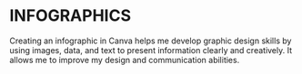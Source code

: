 # INFOGRAPHICS
Creating an infographic in Canva helps me develop graphic design skills by using images, data, and text to present information clearly and creatively. It allows me to improve my design and communication abilities.
